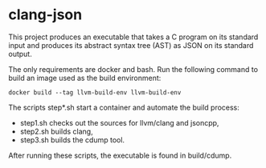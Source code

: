 # clang-json

This project produces an executable that takes a C program on its standard
input and produces its abstract syntax tree (AST) as JSON on its standard
output.

The only requirements are docker and bash.  Run the following command to build
an image used as the build environment:

    docker build --tag llvm-build-env llvm-build-env

The scripts step*.sh start a container and automate the build process:

* step1.sh checks out the sources for llvm/clang and jsoncpp,
* step2.sh builds clang,
* step3.sh builds the cdump tool.

After running these scripts, the executable is found in build/cdump.
